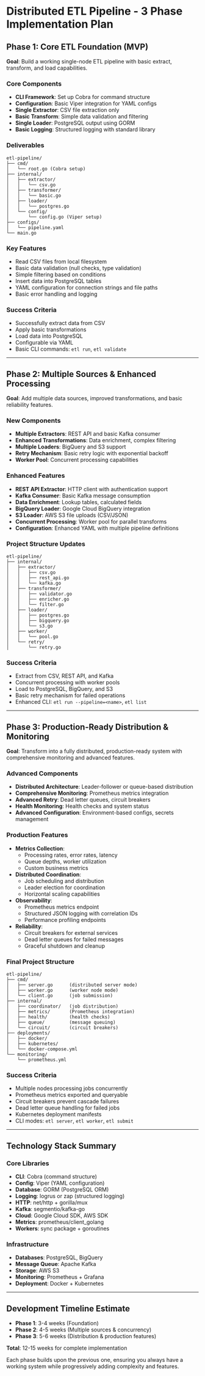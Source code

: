 # Distributed ETL Pipeline - 3 Phase Implementation Plan

## Phase 1: Core ETL Foundation (MVP)
**Goal**: Build a working single-node ETL pipeline with basic extract, transform, and load capabilities.

### Core Components
- **CLI Framework**: Set up Cobra for command structure
- **Configuration**: Basic Viper integration for YAML configs
- **Single Extractor**: CSV file extraction only
- **Basic Transform**: Simple data validation and filtering
- **Single Loader**: PostgreSQL output using GORM
- **Basic Logging**: Structured logging with standard library

### Deliverables
```
etl-pipeline/
├── cmd/
│   └── root.go (Cobra setup)
├── internal/
│   ├── extractor/
│   │   └── csv.go
│   ├── transformer/
│   │   └── basic.go
│   ├── loader/
│   │   └── postgres.go
│   └── config/
│       └── config.go (Viper setup)
├── configs/
│   └── pipeline.yaml
└── main.go
```

### Key Features
- Read CSV files from local filesystem
- Basic data validation (null checks, type validation)
- Simple filtering based on conditions
- Insert data into PostgreSQL tables
- YAML configuration for connection strings and file paths
- Basic error handling and logging

### Success Criteria
- Successfully extract data from CSV
- Apply basic transformations
- Load data into PostgreSQL
- Configurable via YAML
- Basic CLI commands: `etl run`, `etl validate`

---

## Phase 2: Multiple Sources & Enhanced Processing
**Goal**: Add multiple data sources, improved transformations, and basic reliability features.

### New Components
- **Multiple Extractors**: REST API and basic Kafka consumer
- **Enhanced Transformations**: Data enrichment, complex filtering
- **Multiple Loaders**: BigQuery and S3 support
- **Retry Mechanism**: Basic retry logic with exponential backoff
- **Worker Pool**: Concurrent processing capabilities

### Enhanced Features
- **REST API Extractor**: HTTP client with authentication support
- **Kafka Consumer**: Basic Kafka message consumption
- **Data Enrichment**: Lookup tables, calculated fields
- **BigQuery Loader**: Google Cloud BigQuery integration
- **S3 Loader**: AWS S3 file uploads (CSV/JSON)
- **Concurrent Processing**: Worker pool for parallel transforms
- **Configuration**: Enhanced YAML with multiple pipeline definitions

### Project Structure Updates
```
etl-pipeline/
├── internal/
│   ├── extractor/
│   │   ├── csv.go
│   │   ├── rest_api.go
│   │   └── kafka.go
│   ├── transformer/
│   │   ├── validator.go
│   │   ├── enricher.go
│   │   └── filter.go
│   ├── loader/
│   │   ├── postgres.go
│   │   ├── bigquery.go
│   │   └── s3.go
│   ├── worker/
│   │   └── pool.go
│   └── retry/
│       └── retry.go
```

### Success Criteria
- Extract from CSV, REST API, and Kafka
- Concurrent processing with worker pools
- Load to PostgreSQL, BigQuery, and S3
- Basic retry mechanism for failed operations
- Enhanced CLI: `etl run --pipeline=<name>`, `etl list`

---

## Phase 3: Production-Ready Distribution & Monitoring
**Goal**: Transform into a fully distributed, production-ready system with comprehensive monitoring and advanced features.

### Advanced Components
- **Distributed Architecture**: Leader-follower or queue-based distribution
- **Comprehensive Monitoring**: Prometheus metrics integration
- **Advanced Retry**: Dead letter queues, circuit breakers
- **Health Monitoring**: Health checks and system status
- **Advanced Configuration**: Environment-based configs, secrets management

### Production Features
- **Metrics Collection**: 
  - Processing rates, error rates, latency
  - Queue depths, worker utilization
  - Custom business metrics
- **Distributed Coordination**:
  - Job scheduling and distribution
  - Leader election for coordination
  - Horizontal scaling capabilities
- **Observability**:
  - Prometheus metrics endpoint
  - Structured JSON logging with correlation IDs
  - Performance profiling endpoints
- **Reliability**:
  - Circuit breakers for external services
  - Dead letter queues for failed messages
  - Graceful shutdown and cleanup

### Final Project Structure
```
etl-pipeline/
├── cmd/
│   ├── server.go      (distributed server mode)
│   ├── worker.go      (worker node mode)
│   └── client.go      (job submission)
├── internal/
│   ├── coordinator/   (job distribution)
│   ├── metrics/       (Prometheus integration)
│   ├── health/        (health checks)
│   ├── queue/         (message queuing)
│   └── circuit/       (circuit breakers)
├── deployments/
│   ├── docker/
│   ├── kubernetes/
│   └── docker-compose.yml
└── monitoring/
    └── prometheus.yml
```

### Success Criteria
- Multiple nodes processing jobs concurrently
- Prometheus metrics exported and queryable
- Circuit breakers prevent cascade failures
- Dead letter queue handling for failed jobs
- Kubernetes deployment manifests
- CLI modes: `etl server`, `etl worker`, `etl submit`

---

## Technology Stack Summary

### Core Libraries
- **CLI**: Cobra (command structure)
- **Config**: Viper (YAML configuration)
- **Database**: GORM (PostgreSQL ORM)
- **Logging**: logrus or zap (structured logging)
- **HTTP**: net/http + gorilla/mux
- **Kafka**: segmentio/kafka-go
- **Cloud**: Google Cloud SDK, AWS SDK
- **Metrics**: prometheus/client_golang
- **Workers**: sync package + goroutines

### Infrastructure
- **Databases**: PostgreSQL, BigQuery
- **Message Queue**: Apache Kafka
- **Storage**: AWS S3
- **Monitoring**: Prometheus + Grafana
- **Deployment**: Docker + Kubernetes

---

## Development Timeline Estimate

- **Phase 1**: 3-4 weeks (Foundation)
- **Phase 2**: 4-5 weeks (Multiple sources & concurrency)
- **Phase 3**: 5-6 weeks (Distribution & production features)

**Total**: 12-15 weeks for complete implementation

Each phase builds upon the previous one, ensuring you always have a working system while progressively adding complexity and features.